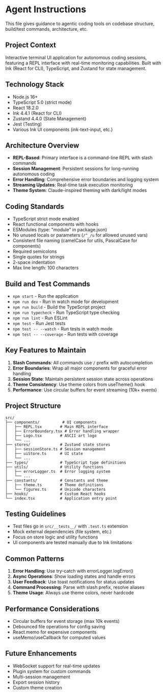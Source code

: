# Agent Instructions

This file gives guidance to agentic coding tools on codebase structure, build/test commands, architecture, etc.

## Project Context
Interactive terminal UI application for autonomous coding sessions, featuring a REPL interface with real-time monitoring capabilities. Built with Ink (React for CLI), TypeScript, and Zustand for state management.

## Technology Stack
- Node.js 16+
- TypeScript 5.0 (strict mode)
- React 18.2.0
- Ink 4.4.1 (React for CLI)
- Zustand 4.4.0 (State Management)
- Jest (Testing)
- Various Ink UI components (ink-text-input, etc.)

## Architecture Overview
- **REPL-Based**: Primary interface is a command-line REPL with slash commands
- **Session Management**: Persistent sessions for long-running autonomous coding
- **Error Handling**: Comprehensive error boundaries and logging system
- **Streaming Updates**: Real-time task execution monitoring
- **Theme System**: Claude-inspired theming with dark/light modes

## Coding Standards
- TypeScript strict mode enabled
- React functional components with hooks
- ESModules (type: "module" in package.json)
- No unused locals or parameters (`/^_/u` for allowed unused vars)
- Consistent file naming (camelCase for utils, PascalCase for components)
- Required semicolons
- Single quotes for strings
- 2-space indentation
- Max line length: 100 characters

## Build and Test Commands
- `npm start` - Run the application
- `npm run dev` - Run in watch mode for development
- `npm run build` - Build the TypeScript project
- `npm run typecheck` - Run TypeScript type checking
- `npm run lint` - Run ESLint
- `npm test` - Run Jest tests
- `npm test -- --watch` - Run tests in watch mode
- `npm test -- --coverage` - Run tests with coverage

## Key Features to Maintain
1. **Slash Commands**: All commands use `/` prefix with autocompletion
2. **Error Boundaries**: Wrap all major components for graceful error handling
3. **Session State**: Maintain persistent session state across operations
4. **Theme Consistency**: Use theme colors from useTheme() hook
5. **Performance**: Use circular buffers for event streaming (10k+ events)

## Project Structure
```
src/
├── components/          # UI components
│   ├── REPL.tsx        # Main REPL interface
│   ├── ErrorBoundary.tsx # Error handling wrapper
│   ├── Logo.tsx        # ASCII art logo
│   └── ...
├── stores/             # Zustand state stores
│   ├── sessionStore.ts # Session management
│   ├── uiStore.ts      # UI state
│   └── ...
├── types/              # TypeScript type definitions
├── utils/              # Utility functions
│   ├── errorLogger.ts  # Error logging system
│   └── ...
├── constants/          # Constants and theme
│   ├── theme.ts        # Theme definitions
│   └── figures.ts      # Unicode characters
├── hooks/              # Custom React hooks
└── index.tsx           # Application entry point
```

## Testing Guidelines
- Test files go in `src/__tests__/` with `.test.ts` extension
- Mock external dependencies (file system, etc.)
- Focus on store logic and utility functions
- UI components are tested manually due to Ink limitations

## Common Patterns
1. **Error Handling**: Use try-catch with errorLogger.logError()
2. **Async Operations**: Show loading states and handle errors
3. **User Feedback**: Use toast notifications for status updates
4. **Command Processing**: Parse with slash prefix, resolve aliases
5. **Theme Usage**: Always use theme colors, never hardcode

## Performance Considerations
- Circular buffers for event storage (max 10k events)
- Debounced file operations for config saving
- React.memo for expensive components
- useMemo/useCallback for computed values

## Future Enhancements
- WebSocket support for real-time updates
- Plugin system for custom commands
- Multi-session management
- Export session history
- Custom theme creation
